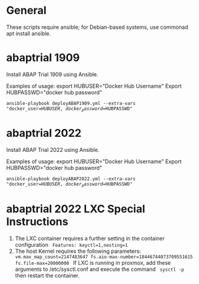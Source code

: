 # General
These scripts require ansible; for Debian-based systems, use commonad apt install ansible.

# abaptrial 1909
Install ABAP Trial 1909 using Ansible.

Examples of usage:
export HUBUSER="Docker Hub Username"
Export HUBPASSWD="docker hub password"
<code>  
ansible-playbook deployABAP1909.yml --extra-vars "docker_user=$HUBUSER, docker_password=$HUBPASSWD" 
</code>


# abaptrial 2022
Install ABAP Trial 2022 using Ansible.

Examples of usage:
export HUBUSER="Docker Hub Username"
Export HUBPASSWD="docker hub password"
<code>  
ansible-playbook deployABAP2022.yml --extra-vars "docker_user=$HUBUSER, docker_password=$HUBPASSWD" 
</code>


# abaptrial 2022 LXC Special Instructions
1. The LXC container requires a further setting in the container configuration
   <code> Features: keyctl=1,nesting=1</code>
3. The host Kernel requires the following parameters:
   <code>
   vm.max_map_count=2147483647
   fs.aio-max-number=18446744073709551615
   fs.file-max=20000000
   </code>
   If LXC is running in proxmox, add these arguments to /etc/sysctl.conf and execute the command <code> sysctl -p </code> then restart the container.

